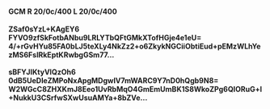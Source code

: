 #### GCM R 20/0c/400 L 20/0c/400
**ZSaf0sYzL+KAgEY6**<br/>**FYVO9zfSkFotbANbu9LRLYTbQFtGMkXTofHGje4e1eU=**<br/>**4/+rGvHYu85FA0bLJ5teXLy4NkZz2+o6ZkykNGCiiObtiEud+pEMzWLhYezMS6FsIRkEptKRwbgGSm77...**<br/><br/>
**sBFYJIKtyVIQzOh6**<br/>**0dB5UeDIeZMPoNxApgMDgwIV7mWARC9Y7nD0hQgb9N8=**<br/>**W2WGcC8ZHXKmJ8Eeo1UvRbMqO4GmEmUmBK1S8WkoZPg6QIORuG+l+NukkU3CSrfwSXwUsuAMYa+8bZVe...**